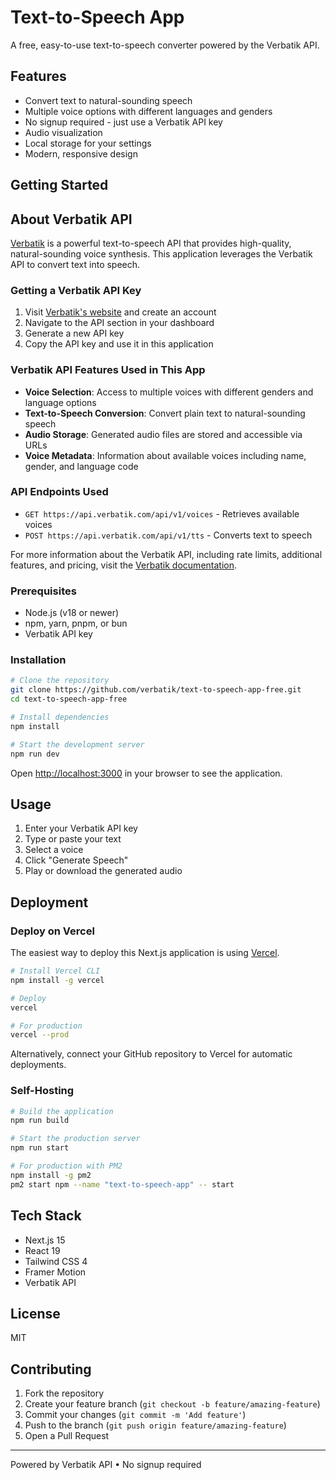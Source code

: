 # Text-to-Speech App

A free, easy-to-use text-to-speech converter powered by the Verbatik API.


## Features

- Convert text to natural-sounding speech
- Multiple voice options with different languages and genders
- No signup required - just use a Verbatik API key
- Audio visualization
- Local storage for your settings
- Modern, responsive design

## Getting Started

## About Verbatik API

[Verbatik](https://verbatik.com/api) is a powerful text-to-speech API that provides high-quality, natural-sounding voice synthesis. This application leverages the Verbatik API to convert text into speech.

### Getting a Verbatik API Key

1. Visit [Verbatik's website](https://api.verbatik.com) and create an account
2. Navigate to the API section in your dashboard
3. Generate a new API key
4. Copy the API key and use it in this application

### Verbatik API Features Used in This App

- **Voice Selection**: Access to multiple voices with different genders and language options
- **Text-to-Speech Conversion**: Convert plain text to natural-sounding speech
- **Audio Storage**: Generated audio files are stored and accessible via URLs
- **Voice Metadata**: Information about available voices including name, gender, and language code

### API Endpoints Used

- `GET https://api.verbatik.com/api/v1/voices` - Retrieves available voices
- `POST https://api.verbatik.com/api/v1/tts` - Converts text to speech

For more information about the Verbatik API, including rate limits, additional features, and pricing, visit the [Verbatik documentation](https://docs.verbatik.com/en/collections/11809373-verbatik-api).


### Prerequisites

- Node.js (v18 or newer)
- npm, yarn, pnpm, or bun
- Verbatik API key

### Installation

```bash
# Clone the repository
git clone https://github.com/verbatik/text-to-speech-app-free.git
cd text-to-speech-app-free

# Install dependencies
npm install

# Start the development server
npm run dev
```

Open [http://localhost:3000](http://localhost:3000) in your browser to see the application.

## Usage

1. Enter your Verbatik API key
2. Type or paste your text
3. Select a voice
4. Click "Generate Speech"
5. Play or download the generated audio


## Deployment

### Deploy on Vercel

The easiest way to deploy this Next.js application is using [Vercel](https://vercel.com/).

```bash
# Install Vercel CLI
npm install -g vercel

# Deploy
vercel

# For production
vercel --prod
```

Alternatively, connect your GitHub repository to Vercel for automatic deployments.

### Self-Hosting

```bash
# Build the application
npm run build

# Start the production server
npm run start

# For production with PM2
npm install -g pm2
pm2 start npm --name "text-to-speech-app" -- start
```

## Tech Stack

- Next.js 15
- React 19
- Tailwind CSS 4
- Framer Motion
- Verbatik API

## License

MIT

## Contributing

1. Fork the repository
2. Create your feature branch (`git checkout -b feature/amazing-feature`)
3. Commit your changes (`git commit -m 'Add feature'`)
4. Push to the branch (`git push origin feature/amazing-feature`)
5. Open a Pull Request

---

Powered by Verbatik API • No signup required